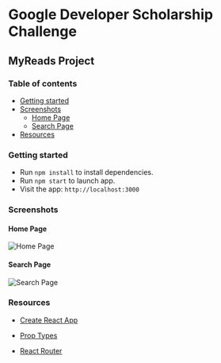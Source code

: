 # Google Developer Scholarship Challenge

## MyReads Project

### Table of contents

- [Getting started](#getting-started)
- [Screenshots](#screenshots)
	* [Home Page](#homepage)
	* [Search Page](#searchpage)
- [Resources](#resources)

### Getting started

* Run ```npm install``` to install dependencies.
* Run ```npm start``` to launch app.
* Visit the app: `http://localhost:3000`

### Screenshots

#### Home Page

![Home Page](https://user-images.githubusercontent.com/21098450/42733683-85faa57e-883e-11e8-8b95-a0c7acdade2d.png)

#### Search Page

![Search Page](https://user-images.githubusercontent.com/21098450/42733687-9b21de54-883e-11e8-9676-ed3c3ab0ad5f.png)

### Resources

* [Create React App](https://github.com/facebookincubator/create-react-app)

* [Prop Types](https://github.com/airbnb/prop-types)

* [React Router](https://github.com/ReactTraining/react-router/tree/master/packages/react-router-dom)
